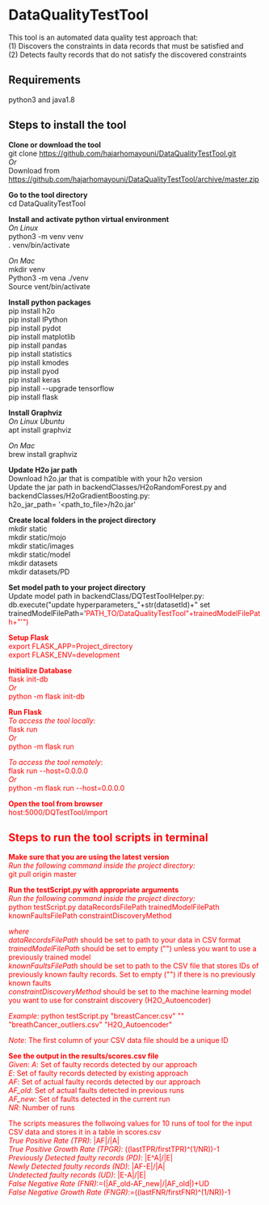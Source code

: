 # DataQualityTestTool
This tool is an automated data quality test approach that:<br/> 
(1) Discovers the constraints in data records that must be satisfied and <br/>
(2) Detects faulty records that do not satisfy the discovered constraints <br/>

## Requirements
 python3 and java1.8
 
## Steps to install the tool
**Clone or download the tool**<br/>
git clone https://github.com/hajarhomayouni/DataQualityTestTool.git <br/>
*Or* <br/>
Download from https://github.com/hajarhomayouni/DataQualityTestTool/archive/master.zip <br/>

**Go to the tool directory**<br/>
cd DataQualityTestTool<br/>

**Install and activate python virtual environment**<br/>
*On Linux* <br/>
python3 -m venv venv<br/>
. venv/bin/activate<br/>

*On Mac* <br/>
mkdir venv <br/>
Python3 -m vena ./venv <br/>
Source vent/bin/activate <br/>

**Install python packages**<br/>
pip install h2o<br/>
pip install IPython<br/>
pip install pydot<br/>
pip install matplotlib<br/>
pip install pandas<br/>
pip install statistics<br/>
pip install  kmodes<br/>
pip install pyod<br/>
pip install keras<br/>
pip install --upgrade tensorflow<br/>
pip install flask<br/>

**Install Graphviz**<br/>
*On Linux Ubuntu*<br/>
apt install graphviz<br/>

*On Mac*<br/>
brew install graphviz<br/>

**Update H2o jar path**</br>
Download h2o.jar that is compatible with your h2o version <br/>
Update the jar path in backendClasses/H2oRandomForest.py and backendClasses/H2oGradientBoosting.py: <br/>
h2o_jar_path= '<path_to_file>/h2o.jar'

**Create local folders in the project directory**<br/>
mkdir static<br/>
mkdir static/mojo<br/>
mkdir static/images<br/>
mkdir static/model<br/>
mkdir datasets<br/>
mkdir datasets/PD<br/>

**Set model path to your project directory**<br/>
Update model path in backendClass/DQTestToolHelper.py: <br/>
db.execute("update hyperparameters_"+str(datasetId)+" 
set trainedModelFilePath='<font color="red">PATH_TO<font/>/DataQualityTestTool"+trainedModelFilePath+"'")<br/>

**Setup Flask**<br/>
export FLASK_APP=Project_directory<br/>
export FLASK_ENV=development<br/>

**Initialize Database**<br/>
flask init-db<br/>
*Or*<br/>
python -m flask init-db<br/>

**Run Flask**<br/>
*To access the tool locally*:<br/>
flask run<br/>
*Or*<br/>
python -m flask run

*To access the tool remotely*:<br/>
flask run --host=0.0.0.0<br/>
*Or*<br/>
python -m flask run --host=0.0.0.0</br>

**Open the tool from browser**</br>
host:5000/DQTestTool/import

## Steps to run the tool scripts in terminal

**Make sure that you are using the latest version**<br/>
*Run the following command inside the project directory:*<br/>
git pull origin master <br/>

**Run the testScript.py with appropriate arguments**<br/>
*Run the following command inside the project directory:*<br/>
python testScript.py dataRecordsFilePath  trainedModelFilePath  knownFaultsFilePath  constraintDiscoveryMethod <br/>

*where*<br/>
*dataRecordsFilePath* should be set to path to your data in CSV format </br>
*trainedModelFilePath* should be set to empty ("") unless you want to use a previously trained model </br>
*knownFaultsFilePath* should be set to path to the CSV file that stores IDs of previously known faulty records. Set to empty ("") if there is no previously known faults </br>
*constraintDiscoveryMethod* should be set to the machine learning model you want to use for constraint discovery (H2O_Autoencoder)<br/>

*Example*: python testScript.py "breastCancer.csv" "" "breathCancer_outliers.csv" "H2O_Autoencoder" <br/>

*Note*: The first column of your CSV data file should be a unique ID </br>

**See the output in the results/scores.csv file**<br/>
*Given*:
*A*: Set of faulty records detected by our approach </br>
*E*: Set of faulty records detected by existing approach <br/>
*AF*: Set of actual faulty records detected by our approach <br/>
*AF_old*: Set of actual faults detected in previous runs<br/>
*AF_new*: Set of faults detected in the current run <br/>
*NR*: Number of runs <br/>

The scripts measures the follwoing values for 10 runs of tool for the input CSV data and stores it in a table in scores.csv <br/>
*True Positive Rate (TPR)*: |AF|/|A|</br>
*True Positive Growth Rate (TPGR)*: ((lastTPR/firstTPR)^(1/NR))-1</br>
*Previously Detected faulty records (PD)*: |E^A|/|E|</br> 
*Newly Detected faulty records (ND)*: |AF-E|/|A| </br>
*Undetected faulty records (UD)*: |E-A|/|E| </br>
*False Negative Rate (FNR)*:=(|AF_old-AF_new|/|AF_old|)+UD </br>
*False Negative Growth Rate (FNGR)*:=((lastFNR/firstFNR)^(1/NR))-1</br>



